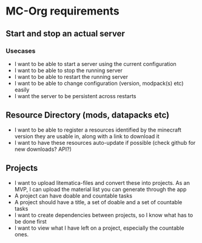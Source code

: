 # MC-Org requirements

## Start and stop an actual server

### Usecases
 - I want to be able to start a server using the current configuration
 - I want to be able to stop the running server
 - I want to be able to restart the running server
 - I want to be able to change configuration (version, modpack(s) etc) easily
 - I want the server to be persistent across restarts

## Resource Directory (mods, datapacks etc)
 - I want to be able to register a resources identified by the minecraft version they are usable in, along with a link to download it
 - I want to have these resources auto-update if possible (check github for new downloads? API?)

## Projects
 - I want to upload litematica-files and convert these into projects. As an MVP, I can upload the material list you can generate through the app
 - A project can have doable and countable tasks
 - A project should have a title, a set of doable and a set of countable tasks
 - I want to create dependencies between projects, so I know what has to be done first
 - I want to view what I have left on a project, especially the countable ones.